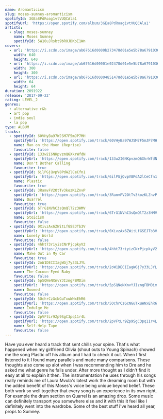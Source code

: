 ```yaml
---
name: Aromanticism
slug: moses-sumney-aromanticism
spotifyId: 3GEa8PdRoag1vtVUQCAla1
spotifyUrl: 'https://open.spotify.com/album/3GEa8PdRoag1vtVUQCAla1'
artists:
  - slug: moses-sumney
    name: Moses Sumney
    spotifyId: 5W10uJRsbt9bROJDKoI1Wn
covers:
  - url: 'https://i.scdn.co/image/ab67616d0000b273478d01e5e5b78a6791036e5f'
    width: 640
    height: 640
  - url: 'https://i.scdn.co/image/ab67616d00001e02478d01e5e5b78a6791036e5f'
    width: 300
    height: 300
  - url: 'https://i.scdn.co/image/ab67616d00004851478d01e5e5b78a6791036e5f'
    width: 64
    height: 64
duration: 2091922
release: '2017-09-22'
rating: LEVEL_2
genres:
  - alternative r&b
  - art pop
  - indie soul
  - la pop
type: ALBUM
tracks:
  - spotifyId: 60VHyBa97WJSM7F5mJP7MH
    spotifyUrl: 'https://open.spotify.com/track/60VHyBa97WJSM7F5mJP7MH'
    name: Man on the Moon (Reprise)
    favourite: false
  - spotifyId: 133w2I6NKpvzmQ6XkrWfdN
    spotifyUrl: 'https://open.spotify.com/track/133w2I6NKpvzmQ6XkrWfdN'
    name: Don't Bother Calling
    favourite: true
  - spotifyId: 6ilPGjQvpV8PdA2lCeCfn1
    spotifyUrl: 'https://open.spotify.com/track/6ilPGjQvpV8PdA2lCeCfn1'
    name: Plastic
    favourite: true
  - spotifyId: 3RamvFV2OtTv3kozKLZnvP
    spotifyUrl: 'https://open.spotify.com/track/3RamvFV2OtTv3kozKLZnvP'
    name: Quarrel
    favourite: true
  - spotifyId: 6TrG1NVhC3sQmQlT2z3HMV
    spotifyUrl: 'https://open.spotify.com/track/6TrG1NVhC3sQmQlT2z3HMV'
    name: Stoicism
    favourite: false
  - spotifyId: 0XivzAx6ZWitLfGSEJTb3V
    spotifyUrl: 'https://open.spotify.com/track/0XivzAx6ZWitLfGSEJTb3V'
    name: Lonely World
    favourite: false
  - spotifyId: 4hht73riyizCNrPjcpkyV2
    spotifyUrl: 'https://open.spotify.com/track/4hht73riyizCNrPjcpkyV2'
    name: Make Out in My Car
    favourite: true
  - spotifyId: 2oW1DECIIagWGj7y33LJYL
    spotifyUrl: 'https://open.spotify.com/track/2oW1DECIIagWGj7y33LJYL'
    name: The Cocoon-Eyed Baby
    favourite: false
  - spotifyId: 5pSQNeNXnvYJIzngFBMDim
    spotifyUrl: 'https://open.spotify.com/track/5pSQNeNXnvYJIzngFBMDim'
    name: Doomed
    favourite: false
  - spotifyId: 5OchrCzGcNGuTxuWNxEhR6
    spotifyUrl: 'https://open.spotify.com/track/5OchrCzGcNGuTxuWNxEhR6'
    name: Indulge Me
    favourite: false
  - spotifyId: 2pVFtLr9Zp9SgC3pq11r4L
    spotifyUrl: 'https://open.spotify.com/track/2pVFtLr9Zp9SgC3pq11r4L'
    name: Self-Help Tape
    favourite: false
---
```

Have you ever heard a track that sent chills your spine. That's what happened when my
girlfriend Olivia (shout outs to Young Spinach) showed me the song Plastic off his album
and I had to check it out. When I first listened to it I found many parallels and made many
comparisons. These thoughts also come up alot when I was recommending him to Dre and he
asked me what genre he falls under. After more thought as I didn't find it easy at all to
explain it then. The instrumentation he uses through his songs really reminds me of Laura
Mvula's latest work the dreaming room but with the added benefit of this Moses's voice
being unique beyond belief. These both work so well together that every song is an
experience in its own right. For example the drum section on Quarrel is an amazing drop.
Some music can definitely transport you somewhere else and it with this it feel like I
definitely went into the wardrobe. Some of the best stuff i've heard all year, props to
Sumney.

